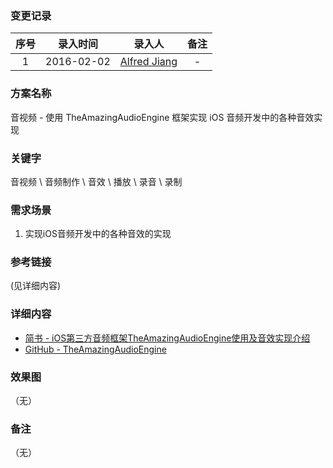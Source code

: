 ### 变更记录

| 序号 | 录入时间 | 录入人 | 备注 |
|:--------:|:--------:|:--------:|:--------:|
| 1 | 2016-02-02 | [Alfred Jiang](https://github.com/viktyz) | - |

### 方案名称

音视频 - 使用 TheAmazingAudioEngine 框架实现 iOS 音频开发中的各种音效实现

### 关键字

音视频 \ 音频制作 \ 音效 \ 播放 \ 录音 \ 录制

### 需求场景

1. 实现iOS音频开发中的各种音效的实现

### 参考链接
(见详细内容)

### 详细内容

* [简书 - iOS第三方音频框架TheAmazingAudioEngine使用及音效实现介绍](http://www.jianshu.com/p/a7d5f43a84fb)
* [GitHub - TheAmazingAudioEngine](https://github.com/TheAmazingAudioEngine/TheAmazingAudioEngine)

### 效果图
（无）

### 备注
（无）
